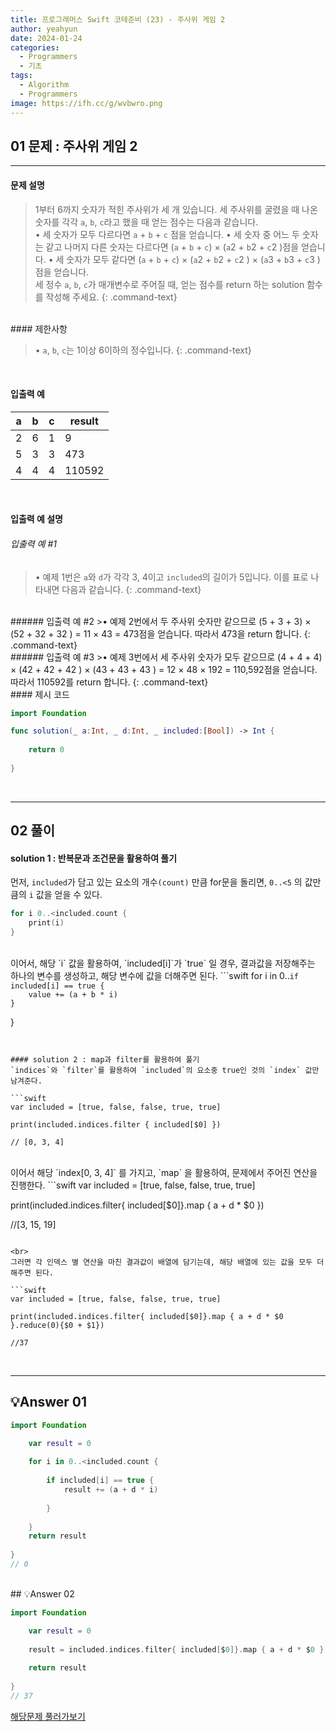 ```yaml
---
title: 프로그래머스 Swift 코테준비 (23) - 주사위 게임 2
author: yeahyun
date: 2024-01-24
categories:
  - Programmers
  - 기초
tags:
  - Algorithm
  - Programmers
image: https://ifh.cc/g/wvbwro.png
---
```

## 01 문제 : 주사위 게임 2

---
#### 문제 설명

>1부터 6까지 숫자가 적힌 주사위가 세 개 있습니다. 세 주사위를 굴렸을 때 나온 숫자를 각각 `a`, `b`, `c`라고 
>했을 때 얻는 점수는 다음과 같습니다.  
>	• 세 숫자가 모두 다르다면 `a` + `b` + `c` 점을 얻습니다.
>	• 세 숫자 중 어느 두 숫자는 같고 나머지 다른 숫자는 다르다면 (`a` + `b` + `c`) × (`a`2 + `b`2 + `c`2 )점을 얻습니다.
>	• 세 숫자가 모두 같다면 (`a` + `b` + `c`) × (`a`2 + `b`2 + `c`2 ) × (`a`3 + `b`3 + `c`3 )점을 얻습니다.  
세 정수 `a`, `b`, `c`가 매개변수로 주어질 때, 얻는 점수를 return 하는 solution 함수를 작성해 주세요.
{: .command-text}

<BR>
#### 제한사항

>• `a`, `b`, `c`는 1이상 6이하의 정수입니다.
{: .command-text}
<BR>

#### 입출력 예


| a | b | c | result |
| ---- | ---- | ---- | ---- |
| 2 | 6 | 1 | 9 |
| 5 | 3 | 3 | 473 |
| 4 | 4 | 4 | 110592 |

<BR>

#### 입출력 예 설명

###### 입출력 예 #1

>• 예제 1번은 `a`와 `d`가 각각 3, 4이고 `included`의 길이가 5입니다. 이를 표로 나타내면 다음과 같습니다.
{: .command-text}
<br>
###### 입출력 예 #2
>• 예제 2번에서 두 주사위 숫자만 같으므로 (5 + 3 + 3) × (52 + 32 + 32 ) = 11 × 43 = 473점을 얻습니다. 따라서 473을 return 합니다.
{: .command-text}
<br>
###### 입출력 예 #3
>• 예제 3번에서 세 주사위 숫자가 모두 같으므로 (4 + 4 + 4) × (42 + 42 + 42 ) × (43 + 43 + 43 ) = 12 × 48 × 192 = 110,592점을 얻습니다. 따라서 110592를 return 합니다.
{: .command-text}

<br>
#### 제시 코드

```swift
import Foundation

func solution(_ a:Int, _ d:Int, _ included:[Bool]) -> Int {
    
    return 0
    
}
```

<br>

---
## 02 풀이 
#### solution 1 : 반복문과 조건문을 활용하여 풀기
먼저, `included`가 담고 있는 요소의 개수`(count)` 만큼 for문을 돌리면, `0..<5` 의 값만큼의 `i` 값을 얻을 수 있다.
```swift
for i 0..<included.count {
	print(i)
}
```

<br>
이어서, 해당 `i` 값을 활용하여, `included[i]`가 `true` 일 경우,
결과값을 저장해주는 하나의 변수를 생성하고, 해당 변수에 값을 더해주면 된다.
```swift
for i in 0..<included.count {    

	if included[i] == true {
		value += (a + b * i)
	}
	
}
```


#### solution 2 : map과 filter를 활용하여 풀기
`indices`와 `filter`를 활용하여 `included`의 요소중 true인 것의 `index` 값만 남겨준다.

```swift
var included = [true, false, false, true, true]

print(included.indices.filter { included[$0] })

// [0, 3, 4]
```

<br>
이어서 해당 `index[0, 3, 4]` 를 가지고, `map` 을 활용하여, 문제에서 주어진 연산을 진행한다.
```swift
var included = [true, false, false, true, true]

print(included.indices.filter{ included[$0]}.map { a + d * $0 })

//[3, 15, 19]

```

<br>
그러면 각 인덱스 별 연산을 마친 결과값이 배열에 담기는데, 해당 배열에 있는 값을 모두 더해주면 된다.

```swift
var included = [true, false, false, true, true]

print(included.indices.filter{ included[$0]}.map { a + d * $0 }.reduce(0){$0 + $1})

//37
```
<br>

---

## 💡Answer 01

```swift
import Foundation

    var result = 0
    
    for i in 0..<included.count {
        
        if included[i] == true {
            result += (a + d * i)
            
        }
        
    }
    return result
    
}
// 0

```

<br>
## 💡Answer 02

```swift
import Foundation

    var result = 0
    
    result = included.indices.filter{ included[$0]}.map { a + d * $0 }.reduce(0){$0 + $1}
    
    return result
    
}
// 37

```

[해당문제 풀러가보기](https://school.programmers.co.kr/learn/courses/30/lessons/181932)


